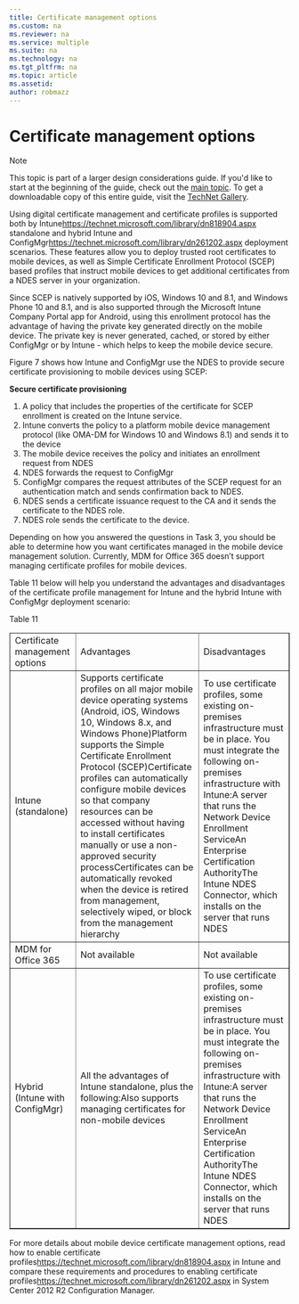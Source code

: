 ```yaml
---
title: Certificate management options
ms.custom: na
ms.reviewer: na
ms.service: multiple
ms.suite: na
ms.technology: na 
ms.tgt_pltfrm: na
ms.topic: article
ms.assetid:  
author: robmazz
---
```

# Certificate management options

>[!NOTE]
>This topic is part of a larger design considerations guide. If you'd like to start at the beginning of the guide, check out the [main topic](mdm-design-considerations-guide.md). To get a downloadable copy of this entire guide, visit the [TechNet Gallery](https://gallery.technet.microsoft.com/Mobile-Device-Management-7d401582).

Using digital certificate management and certificate profiles is supported both by <externalLink><linkText>Intune</linkText><linkUri>https://technet.microsoft.com/library/dn818904.aspx</linkUri></externalLink> standalone and <externalLink><linkText>hybrid Intune and ConfigMgr</linkText><linkUri>https://technet.microsoft.com/library/dn261202.aspx</linkUri></externalLink> deployment scenarios. These features allow you to deploy trusted root certificates to mobile devices, as well as Simple Certificate Enrollment Protocol (SCEP) based profiles that instruct mobile devices to get additional certificates from a NDES server in your organization.

Since SCEP is natively supported by iOS, Windows 10 and 8.1, and Windows Phone 10 and 8.1, and is also supported through the <token>Microsoft Intune Company Portal</token> app for Android, using this enrollment protocol has the advantage of having the private key generated directly on the mobile device. The private key is never generated, cached, or stored by either <token>ConfigMgr</token> or by <token>Intune</token> - which helps to keep the mobile device secure.</para><para>

Figure 7 shows how <token>Intune</token> and <token>ConfigMgr</token> use the NDES to provide secure certificate provisioning to mobile devices using SCEP:</para><mediaLink>
<image xlink:href="1f6f2542-eb66-48c0-9988-59c40c1fdead"/>
</mediaLink><para><legacyBold>

**Secure certificate provisioning**

1. A policy that includes the properties of the certificate for SCEP enrollment is created on the <token>Intune</token> service. </para></listItem><listItem><para><token>
2. Intune</token> converts the policy to a platform mobile device management protocol (like OMA-DM for Windows 10 and Windows 8.1) and sends it to the device</para></listItem><listItem><para>
3. The mobile device receives the policy and initiates an enrollment request from NDES</para></listItem><listItem><para>
4. NDES forwards the request to <token>ConfigMgr</token></para></listItem><listItem><para><token>
5. ConfigMgr</token> compares the request attributes of the SCEP request for an authentication match and sends confirmation back to NDES.</para></listItem><listItem><para>
6. NDES sends a certificate issuance request to the CA and it sends the certificate to the NDES role.</para></listItem><listItem><para>
7. NDES role sends the certificate to the device.

Depending on how you answered the questions in Task 3, you should be able to determine how you want certificates managed in the mobile device management solution. Currently, <token>MDM for Office 365</token> doesn’t support managing certificate profiles for mobile devices. 

Table 11 below will help you understand the advantages and disadvantages of the certificate profile management for <token>Intune</token> and the hybrid <token>Intune</token> with <token>ConfigMgr</token> deployment scenario:

</para><para><legacyBold>Table 11</legacyBold></para><table border="1"><thead><tr><TD><para>Certificate management options</para></TD><TD><para>Advantages</para></TD><TD><para>Disadvantages</para></TD></tr></thead><tbody><tr><TD><para><token>Intune</token> (standalone)</para></TD><TD><list class="bullet"><listItem><para>Supports certificate profiles on all major mobile device operating systems (Android, iOS, Windows 10, Windows 8.x, and Windows Phone)</para></listItem><listItem><para>Platform supports the Simple Certificate Enrollment Protocol (SCEP)</para></listItem><listItem><para>Certificate profiles can automatically configure mobile devices so that company resources can be accessed without having to install certificates manually or use a non-approved security process</para></listItem><listItem><para>Certificates can be automatically revoked when the device is retired from management, selectively wiped, or block from the management hierarchy</para></listItem></list></TD><TD><list class="bullet"><listItem><para>To use certificate profiles, some existing on-premises infrastructure must be in place. You must integrate the following on-premises infrastructure with <token>Intune</token>:</para><list class="bullet"><listItem><para>A server that runs the Network Device Enrollment Service</para></listItem><listItem><para>An Enterprise Certification Authority</para></listItem><listItem><para>The <token>Intune</token> NDES Connector, which installs on the server that runs NDES</para></listItem></list></listItem></list></TD></tr><tr><TD><para><token>MDM for Office 365</token></para></TD><TD><list class="bullet"><listItem><para>Not available</para></listItem></list></TD><TD><list class="bullet"><listItem><para>Not available</para></listItem></list></TD></tr><tr><TD><para>Hybrid (<token>Intune</token> with <token>ConfigMgr</token>)</para></TD><TD><list class="bullet"><listItem><para>All the advantages of <token>Intune</token> standalone, plus the following:</para><list class="bullet"><listItem><para>Also supports managing certificates for non-mobile devices</para></listItem></list></listItem></list></TD><TD><list class="bullet"><listItem><para>To use certificate profiles, some existing on-premises infrastructure must be in place. You must integrate the following on-premises infrastructure with <token>Intune</token>:</para><list class="bullet"><listItem><para>A server that runs the Network Device Enrollment Service</para></listItem><listItem><para>An Enterprise Certification Authority</para></listItem><listItem><para>The <token>Intune</token> NDES Connector, which installs on the server that runs NDES</para></listItem></list></listItem></list></TD></tr></tbody></table><para>

For more details about mobile device certificate management options, read how to <externalLink target="_blank"><linkText>enable certificate profiles</linkText><linkUri>https://technet.microsoft.com/library/dn818904.aspx</linkUri></externalLink> in <token>Intune</token> and compare these requirements and procedures to <externalLink target="_blank"><linkText>enabling certificate profiles</linkText><linkUri>https://technet.microsoft.com/library/dn261202.aspx</linkUri></externalLink> in <token>System Center 2012 R2 Configuration Manager</token>.</para></content>
</section></sections></section><section>


